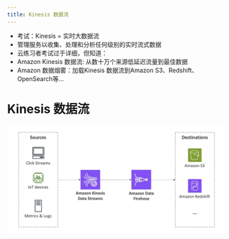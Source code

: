 ```yaml
---
title: Kinesis 数据流
---
```


- 考试：Kinesis = 实时大数据流
- 管理服务以收集、处理和分析任何级别的实时流式数据
- 云练习者考试过于详细，但知道：
- Amazon Kinesis 数据流: 从数十万个来源低延迟流量到最佳数据
- Amazon 数据烟雾：加载Kinesis 数据流到Amazon S3、Redshift、OpenSearch等...

# Kinesis 数据流

![Kinesis](./Kinesis.png)
